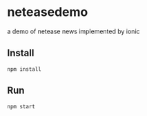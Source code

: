 # neteasedemo
a demo of netease news implemented by ionic

## Install
```npm install```

## Run
```npm start```
